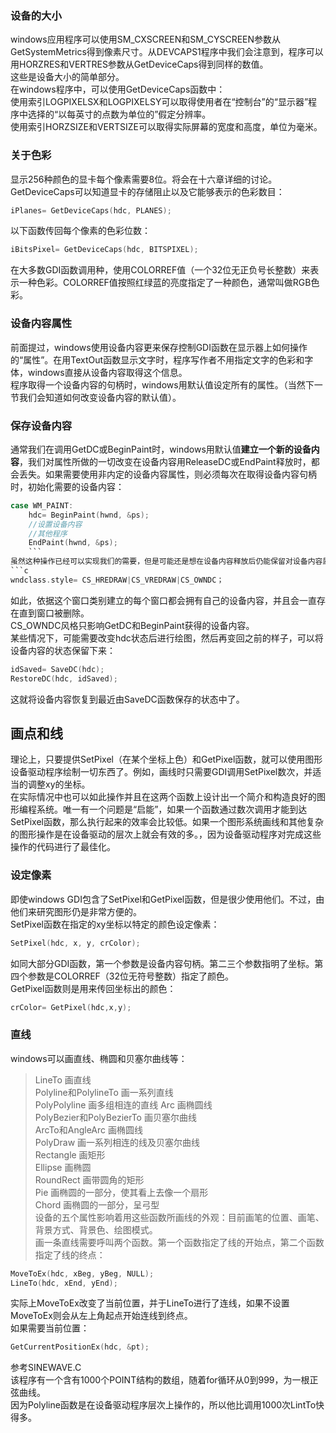 ### 设备的大小
windows应用程序可以使用SM_CXSCREEN和SM_CYSCREEN参数从GetSystemMetrics得到像素尺寸。从DEVCAPS1程序中我们会注意到，程序可以用HORZRES和VERTRES参数从GetDeviceCaps得到同样的数值。  
这些是设备大小的简单部分。  
在windows程序中，可以使用GetDeviceCaps函数中：  
使用索引LOGPIXELSX和LOGPIXELSY可以取得使用者在“控制台”的“显示器”程序中选择的“以每英寸的点数为单位的”假定分辨率。  
使用索引HORZSIZE和VERTSIZE可以取得实际屏幕的宽度和高度，单位为毫米。  
### 关于色彩
显示256种颜色的显卡每个像素需要8位。将会在十六章详细的讨论。  
GetDeviceCaps可以知道显卡的存储阻止以及它能够表示的色彩数目：  
```c
iPlanes= GetDeviceCaps(hdc, PLANES);
```  
以下函数传回每个像素的色彩位数：  
```c
iBitsPixel= GetDeviceCaps(hdc, BITSPIXEL);
```  
在大多数GDI函数调用种，使用COLORREF值（一个32位无正负号长整数）来表示一种色彩。COLORREF值按照红绿蓝的亮度指定了一种颜色，通常叫做RGB色彩。  
### 设备内容属性
前面提过，windows使用设备内容更来保存控制GDI函数在显示器上如何操作的“属性”。在用TextOut函数显示文字时，程序写作者不用指定文字的色彩和字体，windows直接从设备内容取得这个信息。  
程序取得一个设备内容的句柄时，windows用默认值设定所有的属性。（当然下一节我们会知道如何改变设备内容的默认值）。
### 保存设备内容
通常我们在调用GetDC或BeginPaint时，windows用默认值**建立一个新的设备内容**，我们对属性所做的一切改变在设备内容用ReleaseDC或EndPaint释放时，都会丢失。如果需要使用非内定的设备内容属性，则必须每次在取得设备内容句柄时，初始化需要的设备内容：  
```c
case WM_PAINT:  
	hdc= BeginPaint(hwnd, &ps);  
	//设置设备内容  
	//其他程序  
	EndPaint(hwnd, &ps);
	```  
虽然这种操作已经可以实现我们的需要，但是可能还是想在设备内容释放后仍能保留对设备内容属性做出的改变。为此在登陆窗口类别时，可以加入CS_OWNDC旗标：  
```c
wndclass.style= CS_HREDRAW|CS_VREDRAW|CS_OWNDC；
```  
如此，依据这个窗口类别建立的每个窗口都会拥有自己的设备内容，并且会一直存在直到窗口被删除。  
CS_OWNDC风格只影响GetDC和BeginPaint获得的设备内容。  
某些情况下，可能需要改变hdc状态后进行绘图，然后再变回之前的样子，可以将设备内容的状态保留下来：  
```c
idSaved= SaveDC(hdc);  
RestoreDC(hdc, idSaved);
```   
这就将设备内容恢复到最近由SaveDC函数保存的状态中了。
## 画点和线
理论上，只要提供SetPixel（在某个坐标上色）和GetPixel函数，就可以使用图形设备驱动程序绘制一切东西了。例如，画线时只需要GDI调用SetPixel数次，并适当的调整xy的坐标。  
在实际情况中也可以如此操作并且在这两个函数上设计出一个简介和构造良好的图形编程系统。唯一有一个问题是“启能”，如果一个函数通过数次调用才能到达SetPixel函数，那么执行起来的效率会比较低。如果一个图形系统画线和其他复杂的图形操作是在设备驱动的层次上就会有效的多。，因为设备驱动程序对完成这些操作的代码进行了最佳化。
### 设定像素
即使windows GDI包含了SetPixel和GetPixel函数，但是很少使用他们。不过，由他们来研究图形仍是非常方便的。  
SetPixel函数在指定的xy坐标以特定的颜色设定像素：  
```c
SetPixel(hdc, x, y, crColor);
```  
如同大部分GDI函数，第一个参数是设备内容句柄。第二三个参数指明了坐标。第四个参数是COLORREF（32位无符号整数）指定了颜色。  
GetPixel函数则是用来传回坐标出的颜色：  
```c
crColor= GetPixel(hdc,x,y);
```  
### 直线
windows可以画直线、椭圆和贝塞尔曲线等：  
> LineTo 画直线  
> Polyline和PolylineTo 画一系列直线  
> PolyPolyline 画多组相连的直线
> Arc 画椭圆线  
> PolyBezier和PolyBezierTo 画贝塞尔曲线  
> ArcTo和AngleArc 画椭圆线  
> PolyDraw 画一系列相连的线及贝塞尔曲线  
> Rectangle 画矩形  
> Ellipse 画椭圆  
> RoundRect 画带圆角的矩形  
> Pie 画椭圆的一部分，使其看上去像一个扇形  
> Chord 画椭圆的一部分，呈弓型   
设备的五个属性影响着用这些函数所画线的外观：目前画笔的位置、画笔、背景方式、背景色、绘图模式。  
画一条直线需要呼叫两个函数。第一个函数指定了线的开始点，第二个函数指定了线的终点：  
```c
MoveToEx(hdc, xBeg, yBeg, NULL);  
LineTo(hdc, xEnd, yEnd);
```  
实际上MoveToEx改变了当前位置，并于LineTo进行了连线，如果不设置MoveToEx则会从左上角起点开始连线到终点。  
如果需要当前位置：  
```c
GetCurrentPositionEx(hdc, &pt);
```  
参考SINEWAVE.C  
该程序有一个含有1000个POINT结构的数组，随着for循环从0到999，为一根正弦曲线。  
因为Polyline函数是在设备驱动程序层次上操作的，所以他比调用1000次LintTo快得多。
